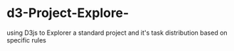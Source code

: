 # d3-Project-Explore-
using D3js to Explorer a standard project and it's task distribution based on specific rules
